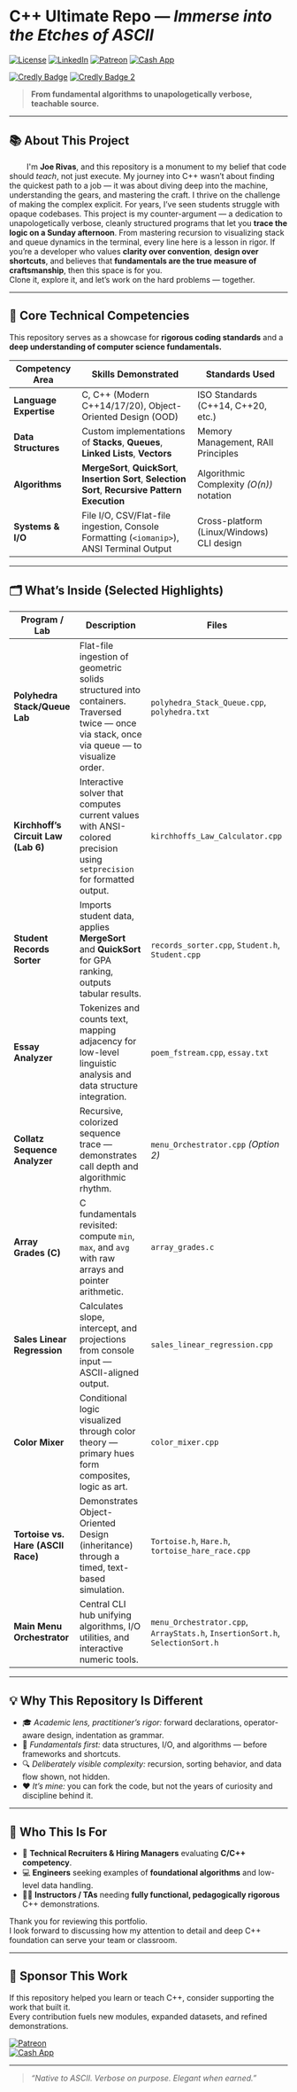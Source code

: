 # C++ Ultimate Repo — *Immerse into the Etches of ASCII*

[![License](https://img.shields.io/badge/License-Apache%202.0-dc143c.svg)](LICENSE)
[![LinkedIn](https://img.shields.io/badge/LinkedIn-joeleerivas-0a66c2.svg?logo=linkedin&logoColor=white)](https://www.linkedin.com/in/joeleerivas/)
[![Patreon](https://img.shields.io/badge/Patreon-jrivas12-001F54.svg?logo=patreon&logoColor=white)](https://patreon.com/jrivas12)
[![Cash App](https://img.shields.io/badge/CashApp-$fiasco212-00c244.svg?logo=cashapp&logoColor=white)](https://cash.app/$fiasco212)

[![Credly Badge](https://img.shields.io/badge/Google-IT%20Automation%20w%2F%20Python-808080.svg?style=for-the-badge&logo=googlecloud&logoColor=white)](https://images.credly.com/size/340x340/images/efbdc0d6-b46e-4e3c-8cf8-2314d8a5b971/GCC_badge_python_1000x1000.png)
[![Credly Badge 2](https://img.shields.io/badge/Professional%20Certificate-ffb347.svg?style=for-the-badge)](https://images.credly.com/size/340x340/images/efbdc0d6-b46e-4e3c-8cf8-2314d8a5b971/GCC_badge_python_1000x1000.png)
> **From fundamental algorithms to unapologetically verbose, teachable source.**




---

## 📚 About This Project

&nbsp;&nbsp;&nbsp;&nbsp;&nbsp;&nbsp;&nbsp;&nbsp;I'm **Joe Rivas**, and this repository is a monument to my belief that code should *teach*, not just execute. My journey into C++ wasn’t about finding the quickest path to a job — it was about diving deep into the machine, understanding the gears, and mastering the craft. I thrive on the challenge of making the complex explicit. For years, I’ve seen students struggle with opaque codebases. This project is my counter-argument — a dedication to unapologetically verbose, cleanly structured programs that let you **trace the logic on a Sunday afternoon**. From mastering recursion to visualizing stack and queue dynamics in the terminal, every line here is a lesson in rigor. If you’re a developer who values **clarity over convention**, **design over shortcuts**, and believes that **fundamentals are the true measure of craftsmanship**, then this space is for you.  
Clone it, explore it, and let’s work on the hard problems — together.

---

## 🚀 Core Technical Competencies

This repository serves as a showcase for **rigorous coding standards** and a **deep understanding of computer science fundamentals.**

| **Competency Area** | **Skills Demonstrated** | **Standards Used** |
|----------------------|--------------------------|--------------------|
| **Language Expertise** | C, C++ (Modern C++14/17/20), Object-Oriented Design (OOD) | ISO Standards (C++14, C++20, etc.) |
| **Data Structures** | Custom implementations of **Stacks**, **Queues**, **Linked Lists**, **Vectors** | Memory Management, RAII Principles |
| **Algorithms** | **MergeSort**, **QuickSort**, **Insertion Sort**, **Selection Sort**, **Recursive Pattern Execution** | Algorithmic Complexity *(O(n))* notation |
| **Systems & I/O** | File I/O, CSV/Flat-file ingestion, Console Formatting (`<iomanip>`), ANSI Terminal Output | Cross-platform (Linux/Windows) CLI design |

---

## 🗂️ What’s Inside (Selected Highlights)

| **Program / Lab** | **Description** | **Files** |
|--------------------|-----------------|------------|
| **Polyhedra Stack/Queue Lab** | Flat-file ingestion of geometric solids structured into containers. Traversed twice — once via stack, once via queue — to visualize order. | `polyhedra_Stack_Queue.cpp`, `polyhedra.txt` |
| **Kirchhoff’s Circuit Law (Lab 6)** | Interactive solver that computes current values with ANSI-colored precision using `setprecision` for formatted output. | `kirchhoffs_Law_Calculator.cpp` |
| **Student Records Sorter** | Imports student data, applies **MergeSort** and **QuickSort** for GPA ranking, outputs tabular results. | `records_sorter.cpp`, `Student.h`, `Student.cpp` |
| **Essay Analyzer** | Tokenizes and counts text, mapping adjacency for low-level linguistic analysis and data structure integration. | `poem_fstream.cpp`, `essay.txt` |
| **Collatz Sequence Analyzer** | Recursive, colorized sequence trace — demonstrates call depth and algorithmic rhythm. | `menu_Orchestrator.cpp` *(Option 2)* |
| **Array Grades (C)** | C fundamentals revisited: compute `min`, `max`, and `avg` with raw arrays and pointer arithmetic. | `array_grades.c` |
| **Sales Linear Regression** | Calculates slope, intercept, and projections from console input — ASCII-aligned output. | `sales_linear_regression.cpp` |
| **Color Mixer** | Conditional logic visualized through color theory — primary hues form composites, logic as art. | `color_mixer.cpp` |
| **Tortoise vs. Hare (ASCII Race)** | Demonstrates Object-Oriented Design (inheritance) through a timed, text-based simulation. | `Tortoise.h`, `Hare.h`, `tortoise_hare_race.cpp` |
| **Main Menu Orchestrator** | Central CLI hub unifying algorithms, I/O utilities, and interactive numeric tools. | `menu_Orchestrator.cpp`, `ArrayStats.h`, `InsertionSort.h`, `SelectionSort.h` |


---

## 💡 Why This Repository Is Different

- 🎓 *Academic lens, practitioner’s rigor:* forward declarations, operator-aware design, indentation as grammar.  
- 🧠 *Fundamentals first:* data structures, I/O, and algorithms — before frameworks and shortcuts.  
- 🔍 *Deliberately visible complexity:* recursion, sorting behavior, and data flow shown, not hidden.  
- ❤️ *It’s mine:* you can fork the code, but not the years of curiosity and discipline behind it.

---

## 👥 Who This Is For

- 👔 **Technical Recruiters & Hiring Managers** evaluating **C/C++ competency**.  
- 💻 **Engineers** seeking examples of **foundational algorithms** and low-level data handling.  
- 🧑‍🏫 **Instructors / TAs** needing **fully functional, pedagogically rigorous** C++ demonstrations.

Thank you for reviewing this portfolio.  
I look forward to discussing how my attention to detail and deep C++ foundation can serve your team or classroom.

---

## 💖 Sponsor This Work

If this repository helped you learn or teach C++, consider supporting the work that built it.  
Every contribution fuels new modules, expanded datasets, and refined demonstrations.

[![Patreon](https://img.shields.io/badge/Sponsor-Patreon%2Fjrivas12-orange.svg)](https://patreon.com/jrivas12)  
[![Cash App](https://img.shields.io/badge/CashApp-$fiasco212-green.svg)](https://cash.app/$fiasco212)

---

> _“Native to ASCII. Verbose on purpose. Elegant when earned.”_
